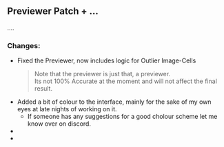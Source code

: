 ## Previewer Patch + ...
....


### Changes:
- Fixed the Previewer, now includes logic for Outlier Image-Cells
  > Note that the previewer is just that, a previewer.  
  > Its not 100% Accurate at the moment and will not affect the final result.
- Added a bit of colour to the interface, mainly for the sake of my own eyes at late nights of working on it.
   - If someone has any suggestions for a good cholour scheme let me know over on discord.
- 
- 
 

